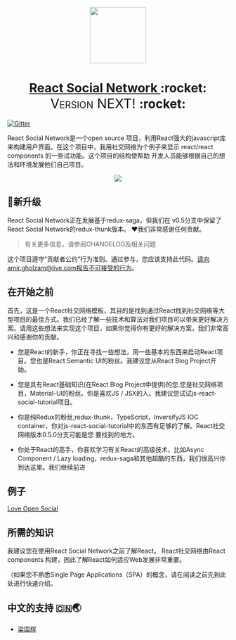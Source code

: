 <!-- Logo -->
<p align="center">
  <a href="https://github.com/red-gold/react-social-network">
    <img height="128" width="128" src="https://raw.githubusercontent.com/red-gold/react-social-network/next/docs/app/logo.png">
  </a>
</p>
<!-- Name -->
<h1 align="center">
  <a href="https://github.com/red-gold/react-social-network">React Social Network </a>:rocket:<span style="font-variant-caps: petite-caps;font-size: 30px;font-weight: 400;"> Version NEXT! </span>:rocket:
</h1>

[![Gitter](https://badges.gitter.im/react-social-network/Lobby.svg)](https://gitter.im/react-social-network/Lobby?utm_source=badge&utm_medium=badge&utm_campaign=pr-badge&utm_content=badge)

React Social Network是一个open source 项目，利用React强大的javascript库来构建用户界面。在这个项目中，我用社交网络为个例子来显示 react/react components 的一些试功能。这个项目的结构使帮助 开发人员能够根据自己的想法和环境发展他们自己项目。
<p align="center">
  <a href="http://greensocial.herokuapp.com/">
    <img src="https://raw.githubusercontent.com/red-gold/react-social-network/next/docs/app/multi-device.png">
  </a>
</p>

## 🌟新升级
React Social Network正在发展基于redux-saga，但我们在 v0.5分支中保留了React Social Network的redux-thunk版本。 ❤️我们非常感谢任何贡献。

> 有关更多信息，请参阅CHANGELOG及相关问题

这个项目遵守“贡献者公约”行为准则。通过参与，您应该支持此代码。请向amir.gholzam@live.com报告不可接受的行为。

## 在开始之前
首先，这是一个React社交网络模板，其目的是找到通过React找到社交网络等大型项目的最佳方式。我们已经了解一些技术和算法对我们项目可以带来更好解决方案。请用这些想法来实现这个项目，如果你觉得你有更好的解决方案，我们非常高兴和感谢你的贡献。

- 您是React的新手，你正在寻找一些想法，用一些基本的东西来启动React项目。您也是React Semantic UI的粉丝。我建议您从React Blog Project开始。


- 您是具有React基础知识(在React Blog Project中提供)的您.您是社交网络项目，Material-UI的粉丝。你是喜欢JS / JSX的人。我建议您试试js-react-social-tutorial项目。


- 你是纯Redux的粉丝,redux-thunk，TypeScript，InversifyJS IOC container，你对js-react-social-tutorial中的东西有足够的了解。React社交网络版本0.5.0分支可能是您
要找到的地方。


- 你处于React的高手，你喜欢学习有关React的高级技术，比如Async Component / Lazy loading，redux-saga和其他超酷的东西，我们很高兴你到达这里。我们继续前进

## 例子
[Love Open Social](https://love-social.firebaseapp.com)

## 所需的知识

我建议您在使用React Social Network之前了解React。 React社交网络由React components 构建，因此了解React如何适应Web发展非常重要。

（如果您不熟悉Single Page Applications（SPA）的概念，请在阅读之前先到此处进行快速介绍。

## 中文的支持 🇨🇳🌏
- [梁国辉](https://github.com/HuyQLuong)



